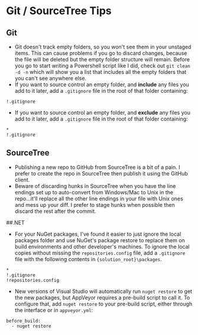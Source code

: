 # Git / SourceTree Tips

## Git
-   Git doesn't track empty folders, so you won't see them in your unstaged items. This can cause problems if you go to discard changes, because the file will be deleted but the empty folder structure will remain. Before you go to start writing a Powershell script like I did, check out `git clean -d -n` which will show you a list that includes all the empty folders that you can't see anywhere else.
-   If you want to source control an empty folder, and **include** any files you add to it later, add a `.gitignore` file in the root of that folder containing:
```
!.gitignore
```
-   If you want to source control an empty folder, and **exclude** any files you add to it later, add a `.gitignore` file in the root of that folder containing:
```
*
!.gitignore
```

## SourceTree
-   Publishing a new repo to GitHub from SourceTree is a bit of a pain. I prefer to create the repo in SourceTree then publish it using the GitHub client.
-   Beware of discarding hunks in SourceTree when you have the line endings set up to auto-convert from Windows/Mac to Unix in the repo...it'll replace all the other line endings in your file with Unix ones and mess up your diff. I prefer to stage hunks when possible then discard the rest after the commit.

##.NET
-   For your NuGet packages, I've found it easier to just ignore the local packages folder and use NuGet's package restore to replace them on build environments and other developer's machines. To ignore the local copies without missing the `repositories.config` file, add a `.gitignore` file with the following contents in `{solution_root}\packages`.
```
*
!.gitignore
!repositories.config
```
-   New versions of Visual Studio will automatically run `nuget restore` to get the new packages, but AppVeyor requires a pre-build script to call it. To configure that, add `nuget restore` to your pre-build script, either through the interface or in `appveyor.yml`:
```
before_build:
  - nuget restore
```
